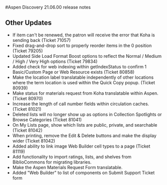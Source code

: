 #Aspen Discovery 21.06.00 release notes

## Other Updates
- If item can't be renewed, the patron will receive the error that Koha is sending back (Ticket 71057)
- Fixed drag-and-drop sort to properly reorder items in the 0 position (Ticket 79205)
- Updated Side Load Format Boost options to reflect the Normal / Medium / High / Very High options (Ticket 79834)
- Added check for web indexing within getIndexStatus to confirm 1 Basic/Custom Page or Web Resource exists (Ticket 80858)
- Make the location label translatable independently of other locations where the term location is used within the Quick Copy popup. (Ticket 80939)
- Make status for materials request from Koha translatable within Aspen. (Ticket 80970)
- Increase the length of call number fields within circulation caches. (Ticket 81021)
- Deleted lists will no longer show up as options in Collection Spotlights or Browse Categories (Ticket 81041)
- On My Lists page, show which lists are public, private, and searchable (Ticket 81042)
- When printing, remove the Edit & Delete buttons and make the display wider (Ticket 81042)
- Added ability to link image Web Builder cell types to a page (Ticket 81119)
- Add functionality to import ratings, lists, and shelves from BiblioCommons for migrating libraries.   
- Make the Aspen Materials Request Form translatable.
- Added "Web Builder" to list of components on Submit Support Ticket form
